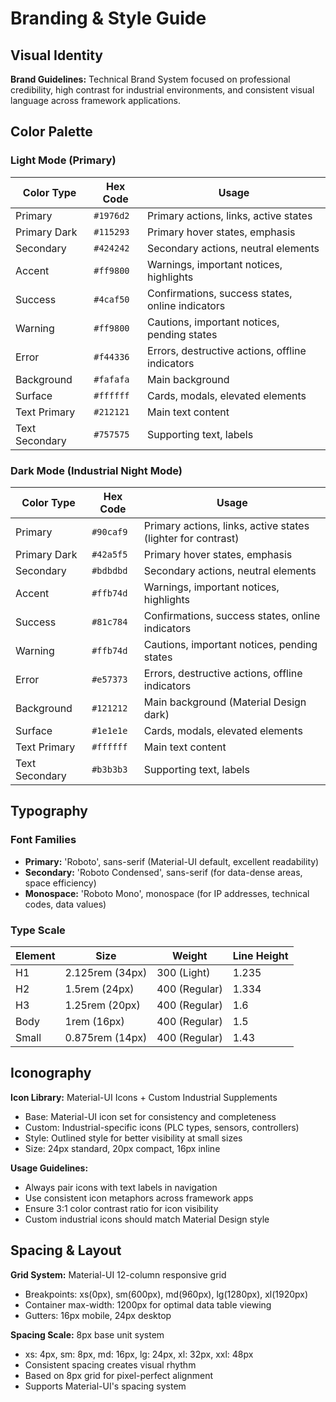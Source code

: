 # Branding & Style Guide

## Visual Identity

**Brand Guidelines:** Technical Brand System focused on professional credibility, high contrast for industrial environments, and consistent visual language across framework applications.

## Color Palette

### Light Mode (Primary)

| Color Type | Hex Code | Usage |
|------------|----------|-------|
| Primary | `#1976d2` | Primary actions, links, active states |
| Primary Dark | `#115293` | Primary hover states, emphasis |
| Secondary | `#424242` | Secondary actions, neutral elements |
| Accent | `#ff9800` | Warnings, important notices, highlights |
| Success | `#4caf50` | Confirmations, success states, online indicators |
| Warning | `#ff9800` | Cautions, important notices, pending states |
| Error | `#f44336` | Errors, destructive actions, offline indicators |
| Background | `#fafafa` | Main background |
| Surface | `#ffffff` | Cards, modals, elevated elements |
| Text Primary | `#212121` | Main text content |
| Text Secondary | `#757575` | Supporting text, labels |

### Dark Mode (Industrial Night Mode)

| Color Type | Hex Code | Usage |
|------------|----------|-------|
| Primary | `#90caf9` | Primary actions, links, active states (lighter for contrast) |
| Primary Dark | `#42a5f5` | Primary hover states, emphasis |
| Secondary | `#bdbdbd` | Secondary actions, neutral elements |
| Accent | `#ffb74d` | Warnings, important notices, highlights |
| Success | `#81c784` | Confirmations, success states, online indicators |
| Warning | `#ffb74d` | Cautions, important notices, pending states |
| Error | `#e57373` | Errors, destructive actions, offline indicators |
| Background | `#121212` | Main background (Material Design dark) |
| Surface | `#1e1e1e` | Cards, modals, elevated elements |
| Text Primary | `#ffffff` | Main text content |
| Text Secondary | `#b3b3b3` | Supporting text, labels |

## Typography

### Font Families

- **Primary:** 'Roboto', sans-serif (Material-UI default, excellent readability)
- **Secondary:** 'Roboto Condensed', sans-serif (for data-dense areas, space efficiency)  
- **Monospace:** 'Roboto Mono', monospace (for IP addresses, technical codes, data values)

### Type Scale

| Element | Size | Weight | Line Height |
|---------|------|--------|-------------|
| H1 | 2.125rem (34px) | 300 (Light) | 1.235 |
| H2 | 1.5rem (24px) | 400 (Regular) | 1.334 |
| H3 | 1.25rem (20px) | 400 (Regular) | 1.6 |
| Body | 1rem (16px) | 400 (Regular) | 1.5 |
| Small | 0.875rem (14px) | 400 (Regular) | 1.43 |

## Iconography

**Icon Library:** Material-UI Icons + Custom Industrial Supplements
- Base: Material-UI icon set for consistency and completeness
- Custom: Industrial-specific icons (PLC types, sensors, controllers)
- Style: Outlined style for better visibility at small sizes
- Size: 24px standard, 20px compact, 16px inline

**Usage Guidelines:**
- Always pair icons with text labels in navigation
- Use consistent icon metaphors across framework apps
- Ensure 3:1 color contrast ratio for icon visibility
- Custom industrial icons should match Material Design style

## Spacing & Layout

**Grid System:** Material-UI 12-column responsive grid
- Breakpoints: xs(0px), sm(600px), md(960px), lg(1280px), xl(1920px)
- Container max-width: 1200px for optimal data table viewing
- Gutters: 16px mobile, 24px desktop

**Spacing Scale:** 8px base unit system
- xs: 4px, sm: 8px, md: 16px, lg: 24px, xl: 32px, xxl: 48px
- Consistent spacing creates visual rhythm
- Based on 8px grid for pixel-perfect alignment
- Supports Material-UI's spacing system
